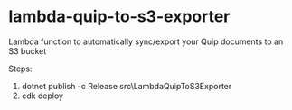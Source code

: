 # lambda-quip-to-s3-exporter
Lambda function to automatically sync/export your Quip documents to an S3 bucket

Steps:
1. dotnet publish -c Release src\LambdaQuipToS3Exporter
2. cdk deploy
